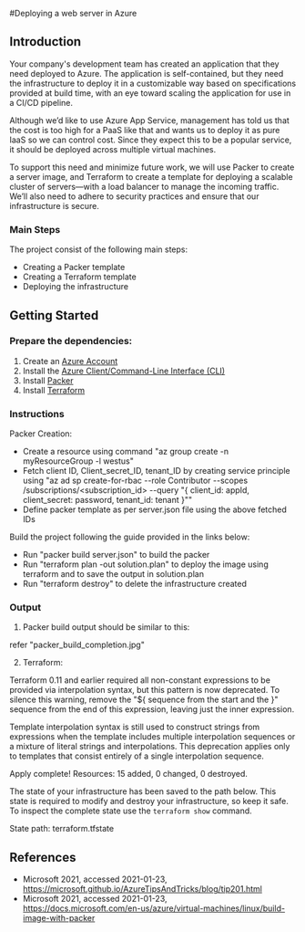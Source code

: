 #Deploying a web server in Azure

## Introduction

Your company's development team has created an application that they need deployed to Azure. The application is self-contained, but they need the infrastructure to deploy it in a customizable way based on specifications provided at build time, with an eye toward scaling the application for use in a CI/CD pipeline.

Although we’d like to use Azure App Service, management has told us that the cost is too high for a PaaS like that and wants us to deploy it as pure IaaS so we can control cost. Since they expect this to be a popular service, it should be deployed across multiple virtual machines.

To support this need and minimize future work, we will use Packer to create a server image, and Terraform to create a template for deploying a scalable cluster of servers—with a load balancer to manage the incoming traffic. We’ll also need to adhere to security practices and ensure that our infrastructure is secure.

### Main Steps

The project consist of the following main steps:

-   Creating a Packer template
-   Creating a Terraform template
-   Deploying the infrastructure

## Getting Started

  ### Prepare the dependencies:

  1. Create an [Azure Account](https://portal.azure.com) 
  2. Install the [Azure Client/Command-Line Interface (CLI)](https://docs.microsoft.com/en-us/cli/azure/install-azure-cli?view=azure-cli-latest)
  3. Install [Packer](https://www.packer.io/downloads)
  4. Install [Terraform](https://www.terraform.io/downloads.html)

  ### Instructions

  Packer Creation:
  
  - Create a resource using command "az group create -n myResourceGroup -l westus"
  - Fetch client ID, Client_secret_ID, tenant_ID by creating service principle using "az ad sp create-for-rbac --role Contributor --scopes /subscriptions/<subscription_id> --query "{ client_id: appId, client_secret: password, tenant_id: tenant }""
  - Define packer template as per server.json file using the above fetched IDs

  Build the project following the guide provided in the links below:

  - Run "packer build server.json" to build the packer
  - Run "terraform plan -out solution.plan" to deploy the image using terraform and to save the output in solution.plan
  - Run "terraform destroy" to delete the infrastructure created  
    
### Output

1. Packer build output should be similar to this:

  refer "packer_build_completion.jpg"

2. Terraform: 
 
  Terraform 0.11 and earlier required all non-constant expressions to be
  provided via interpolation syntax, but this pattern is now deprecated. To
  silence this warning, remove the "${ sequence from the start and the }"
  sequence from the end of this expression, leaving just the inner expression.

  Template interpolation syntax is still used to construct strings from
  expressions when the template includes multiple interpolation sequences or a
  mixture of literal strings and interpolations. This deprecation applies only
  to templates that consist entirely of a single interpolation sequence.


  Apply complete! Resources: 15 added, 0 changed, 0 destroyed.

  The state of your infrastructure has been saved to the path
  below. This state is required to modify and destroy your
  infrastructure, so keep it safe. To inspect the complete state
  use the `terraform show` command.

  State path: terraform.tfstate


## References

- Microsoft 2021, accessed 2021-01-23,\
  <https://microsoft.github.io/AzureTipsAndTricks/blog/tip201.html>
- Microsoft 2021, accessed 2021-01-23,\
  <https://docs.microsoft.com/en-us/azure/virtual-machines/linux/build-image-with-packer>
